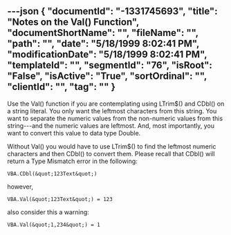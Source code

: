 ---json
{
  "documentId": "-1331745693",
  "title": "Notes on the Val() Function",
  "documentShortName": "",
  "fileName": "",
  "path": "",
  "date": "5/18/1999 8:02:41 PM",
  "modificationDate": "5/18/1999 8:02:41 PM",
  "templateId": "",
  "segmentId": "76",
  "isRoot": "False",
  "isActive": "True",
  "sortOrdinal": "",
  "clientId": "",
  "tag": ""
}
---

Use the Val() function if you are contemplating using LTrim$() and CDbl() on a string literal. You only want the leftmost characters from this string. You want to separate the numeric values from the non-numeric values from this string---and the numeric values are leftmost. And, most importantly, you want to convert this value to data type Double.

Without Val() you would have to use LTrim$() to find the leftmost numeric characters and then CDbl() to convert them. Please recall that CDbl() will return a Type Mismatch error in the following:

    VBA.CDbl(&quot;123Text&quot;)

however,

    VBA.Val(&quot;123Text&quot;) = 123

also consider this a warning:

    VBA.Val(&quot;1,234&quot;) = 1
